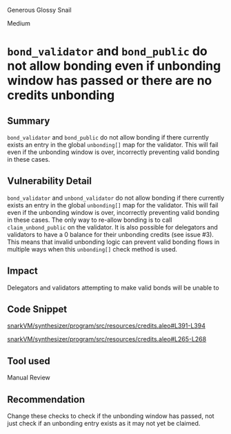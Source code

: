 Generous Glossy Snail

Medium

# `bond_validator` and `bond_public` do not allow bonding even if unbonding window has passed or there are no credits unbonding

## Summary

`bond_validator` and `bond_public` do not allow bonding if there currently exists an entry in the global `unbonding[]` map for the validator. This will fail even if the unbonding window is over, incorrectly preventing valid bonding in these cases.

## Vulnerability Detail
`bond_validator` and `unbond_validator` do not allow bonding if there currently exists an entry in the global `unbonding[]` map for the validator. This will fail even if the unbonding window is over, incorrectly preventing valid bonding in these cases. The only way to re-allow bonding is to call `claim_unbond_public` on the validator. It is also possible for delegators and validators to have a 0 balance for their unbonding credits (see issue #3). This means that invalid unbonding logic can prevent valid bonding flows in multiple ways when this `unbonding[]` check method is used.

## Impact

Delegators and validators attempting to make valid bonds will be unable to

## Code Snippet

[snarkVM/synthesizer/program/src/resources/credits.aleo#L391-L394](https://github.com/sherlock-audit/2024-05-aleo/blob/main/snarkVM/synthesizer/program/src/resources/credits.aleo#L391-L394)

[snarkVM/synthesizer/program/src/resources/credits.aleo#L265-L268](https://github.com/sherlock-audit/2024-05-aleo/blob/main/snarkVM/synthesizer/program/src/resources/credits.aleo#L265-L268)

## Tool used

Manual Review

## Recommendation

Change these checks to check if the unbonding window has passed, not just check if an unbonding entry exists as it may not yet be claimed.